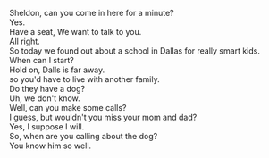 

Sheldon, can you come in here for a minute?     
Yes.    
Have a seat, We want to talk to you.    
All right.    
So today we found out about a school in Dallas for really smart kids.    
When can I start?    
Hold on, Dalls is far away.    
so you'd have to live with another family.    
Do they have a dog?    
Uh, we don't know.    
Well, can you make some calls?    
I guess, but wouldn't you miss your mom and dad?    
Yes, I suppose I will.    
So, when are you calling about the dog?    
You know him so well.    



    
